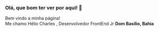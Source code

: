 ### Olá, que bom ter ver por aqui! 👋

<p>Bem vindo a minha página! </br> Me chamo Hélio Charles , Desenvolvedor FrontEnd Jr <b>Dom Basílio, Bahia </b><img src="https://imagepng.org/wp-content/uploads/2017/06/bandeira-da-bahia-estado.png" width="15"/>
<!--
**junioorns/junioorns** is a ✨ _special_ ✨ repository because its `README.md` (this file) appears on your GitHub profile.

Here are some ideas to get you started:

<p>Bem vindo a minha página! </br> Me chamo Hélio Charles , Desenvolvedor FrontEnd Jr de <img src="https://cdn-icons-png.flaticon.com/512/197/197560.png" width="13"/> <b>Dom Basílio, Bahia</b><img src="https://cdn-icons-png.flaticon.com/512/197/197564.png" width="13"/>
- 👯 I’m looking to collaborate on ...
- 🤔 I’m looking for help with ...
- 💬 Ask me about ...
- 📫 How to reach me: ...
- 😄 Pronouns: ...
- ⚡ Fun fact: ...
-->
